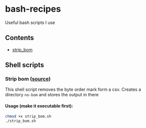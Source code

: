# bash-recipes
Useful bash scripts I use

## Contents
* [strip_bom](#make_month_date)

## Shell scripts

### Strip bom ([source](strip_bom.sh))
This shell script removes the byte order mark form a csv. Creates a directory `no-bom` and stores the output in there

#### Usage (make it executable first):
```zsh
chmod +x strip_bom.sh
./strip_bom.sh
```